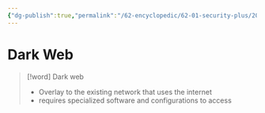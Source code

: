 ```yaml
---
{"dg-publish":true,"permalink":"/62-encyclopedic/62-01-security-plus/20220606173748-dark-web/","dgHomeLink":true,"dgPassFrontmatter":false}
---
```



# Dark Web

>[!word] Dark web
> - Overlay to the existing network that uses the internet 
> - requires specialized software and configurations to access 
